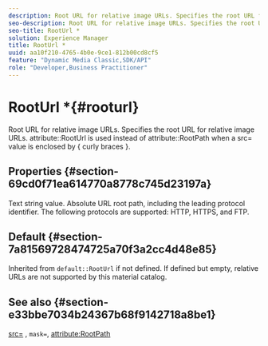 ```yaml
---
description: Root URL for relative image URLs. Specifies the root URL for relative image URLs. attribute RootUrl is used instead of attribute RootPath when a src= value is enclosed by { curly braces }.
seo-description: Root URL for relative image URLs. Specifies the root URL for relative image URLs. attribute RootUrl is used instead of attribute RootPath when a src= value is enclosed by { curly braces }.
seo-title: RootUrl *
solution: Experience Manager
title: RootUrl *
uuid: aa10f210-4765-4b0e-9ce1-812b00cd8cf5
feature: "Dynamic Media Classic,SDK/API"
role: "Developer,Business Practitioner"
---
```


# RootUrl *{#rooturl}

Root URL for relative image URLs. Specifies the root URL for relative image URLs. attribute::RootUrl is used instead of attribute::RootPath when a src= value is enclosed by { curly braces }.

## Properties {#section-69cd0f71ea614770a8778c745d23197a}

Text string value. Absolute URL root path, including the leading protocol identifier. The following protocols are supported: HTTP, HTTPS, and FTP.

## Default {#section-7a81569728474725a70f3a2cc4d48e85}

Inherited from `default::RootUrl` if not defined. If defined but empty, relative URLs are not supported by this material catalog.

## See also {#section-e33bbe7034b24367b68f9142718a8be1}

[src=](../../../../../ir-api/http-protocol/image-rendering-api-ref/c-ir-http-protocol-ref/c-ir-http-protocol-command-reference/r-ir-src.md#reference-62c98abad22149d68d405ed6aaff8272) , `mask=`, [attribute:RootPath](../../../../../ir-api/material-cat/image-rendering-api-ref/c-ir-material-catalog/c-ir-attributes-reference/r-ir-rootpath.md#reference-a4d7c96b62e14fcbad1740c702f160f3) 
